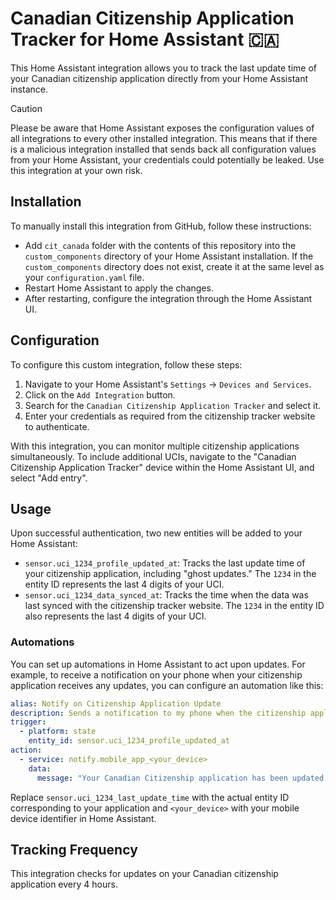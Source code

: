 # Canadian Citizenship Application Tracker for Home Assistant 🇨🇦

This Home Assistant integration allows you to track the last update time of your Canadian citizenship application
directly from your Home Assistant instance.

> [!CAUTION]
> Please be aware that Home Assistant exposes the configuration values of all integrations to every other installed
> integration. This means that if there is a malicious integration installed that sends back all configuration values
> from
> your Home Assistant, your credentials could potentially be leaked. Use this integration at your own risk.

## Installation

To manually install this integration from GitHub, follow these instructions:

- Add `cit_canada` folder with the contents of this repository into the `custom_components` directory of your Home
  Assistant installation. If the `custom_components` directory does not exist, create it at the same level as
  your `configuration.yaml` file.
- Restart Home Assistant to apply the changes.
- After restarting, configure the integration through the Home Assistant UI.

## Configuration

To configure this custom integration, follow these steps:

1. Navigate to your Home Assistant's `Settings` -> `Devices and Services`.
2. Click on the `Add Integration` button.
3. Search for the `Canadian Citizenship Application Tracker` and select it.
4. Enter your credentials as required from the citizenship tracker website to authenticate.

With this integration, you can monitor multiple citizenship applications simultaneously. To include additional UCIs,
navigate to the "Canadian Citizenship Application Tracker" device within the Home Assistant UI, and select "Add entry".

## Usage

Upon successful authentication, two new entities will be added to your Home Assistant:

- `sensor.uci_1234_profile_updated_at`: Tracks the last update time of your citizenship application, including "ghost updates." The `1234` in the entity ID represents the last 4 digits of your UCI.
- `sensor.uci_1234_data_synced_at`: Tracks the time when the data was last synced with the citizenship tracker website. The `1234` in the entity ID also represents the last 4 digits of your UCI.

### Automations

You can set up automations in Home Assistant to act upon updates. For example, to receive a notification on your phone
when your citizenship application receives any updates, you can configure an automation like this:

```yaml
alias: Notify on Citizenship Application Update
description: Sends a notification to my phone when the citizenship application status updates.
trigger:
  - platform: state
    entity_id: sensor.uci_1234_profile_updated_at
action:
  - service: notify.mobile_app_<your_device>
    data:
      message: "Your Canadian Citizenship application has been updated."
```

Replace `sensor.uci_1234_last_update_time` with the actual entity ID corresponding to your application
and `<your_device>` with your mobile device identifier in Home Assistant.

## Tracking Frequency

This integration checks for updates on your Canadian citizenship application every 4 hours.
